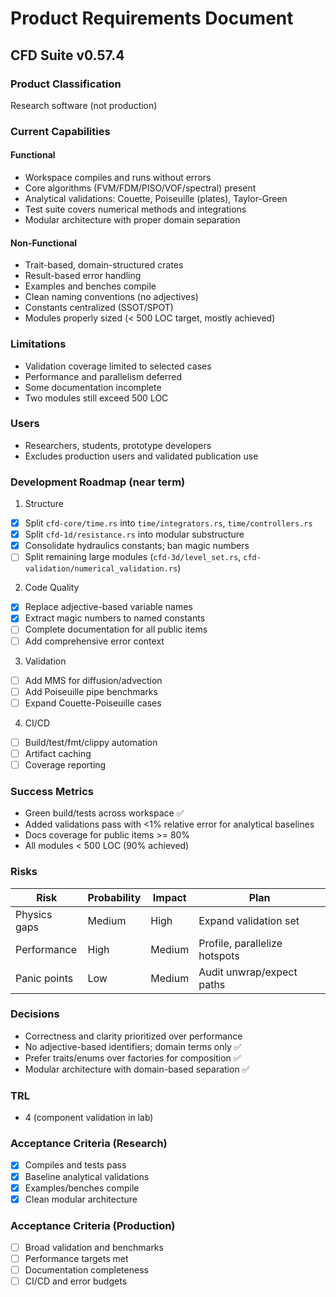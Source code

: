 # Product Requirements Document

## CFD Suite v0.57.4

### Product Classification
Research software (not production)

### Current Capabilities

#### Functional
- Workspace compiles and runs without errors
- Core algorithms (FVM/FDM/PISO/VOF/spectral) present
- Analytical validations: Couette, Poiseuille (plates), Taylor-Green
- Test suite covers numerical methods and integrations
- Modular architecture with proper domain separation

#### Non-Functional
- Trait-based, domain-structured crates
- Result-based error handling
- Examples and benches compile
- Clean naming conventions (no adjectives)
- Constants centralized (SSOT/SPOT)
- Modules properly sized (< 500 LOC target, mostly achieved)

### Limitations
- Validation coverage limited to selected cases
- Performance and parallelism deferred
- Some documentation incomplete
- Two modules still exceed 500 LOC

### Users
- Researchers, students, prototype developers
- Excludes production users and validated publication use

### Development Roadmap (near term)
1) Structure
- [x] Split `cfd-core/time.rs` into `time/integrators.rs`, `time/controllers.rs`
- [x] Split `cfd-1d/resistance.rs` into modular substructure
- [x] Consolidate hydraulics constants; ban magic numbers
- [ ] Split remaining large modules (`cfd-3d/level_set.rs`, `cfd-validation/numerical_validation.rs`)

2) Code Quality
- [x] Replace adjective-based variable names
- [x] Extract magic numbers to named constants
- [ ] Complete documentation for all public items
- [ ] Add comprehensive error context

3) Validation
- [ ] Add MMS for diffusion/advection
- [ ] Add Poiseuille pipe benchmarks
- [ ] Expand Couette-Poiseuille cases

4) CI/CD
- [ ] Build/test/fmt/clippy automation
- [ ] Artifact caching
- [ ] Coverage reporting

### Success Metrics
- Green build/tests across workspace ✅
- Added validations pass with <1% relative error for analytical baselines
- Docs coverage for public items >= 80%
- All modules < 500 LOC (90% achieved)

### Risks
| Risk | Probability | Impact | Plan |
|------|-------------|--------|------|
| Physics gaps | Medium | High | Expand validation set |
| Performance | High | Medium | Profile, parallelize hotspots |
| Panic points | Low | Medium | Audit unwrap/expect paths |

### Decisions
- Correctness and clarity prioritized over performance
- No adjective-based identifiers; domain terms only ✅
- Prefer traits/enums over factories for composition ✅
- Modular architecture with domain-based separation ✅

### TRL
- 4 (component validation in lab)

### Acceptance Criteria (Research)
- [x] Compiles and tests pass
- [x] Baseline analytical validations
- [x] Examples/benches compile
- [x] Clean modular architecture

### Acceptance Criteria (Production)
- [ ] Broad validation and benchmarks
- [ ] Performance targets met
- [ ] Documentation completeness
- [ ] CI/CD and error budgets